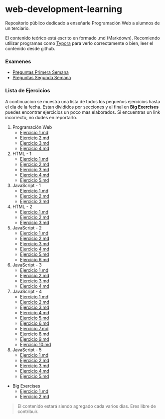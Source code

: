 # web-development-learning

Repositorio público dedicado a enseñarle Programación Web a alumnos de un terciario. 

El contenido teórico está escrito en formado .md (Markdown). Recomiendo utilizar programas como [Typora](https://typora.io/) para verlo correctamente o bien, leer el contenido desde github.

### Examenes

- [Preguntas Primera Semana](https://forms.gle/gKUy6fMuBYg97QoZ8)
- [Preguntas Segunda Semana](https://forms.gle/qv2E8DXu6bUzqB6W8)


### Lista de Ejercicios

A continuacion se muestra una lista de todos los pequeños ejercicios hasta el dia de la fecha. Estan divididos por secciones y al final en **Big Exercises** puedes encontrar ejercicios un poco mas elaborados. Si encuentras un link incorrecto, no dudes en reportarlo.

1. Programación Web
    - [Ejercicio 1.md](https://github.com/br1code/web-development-learning/blob/master/1%20-%20Programaci%C3%B3n%20Web/exercises/Ejercicio%201.md)
    - [Ejercicio 2.md](https://github.com/br1code/web-development-learning/blob/master/1%20-%20Programaci%C3%B3n%20Web/exercises/Ejercicio%202.md)
    - [Ejercicio 3.md](https://github.com/br1code/web-development-learning/blob/master/1%20-%20Programaci%C3%B3n%20Web/exercises/Ejercicio%203.md)
    - [Ejercicio 4.md](https://github.com/br1code/web-development-learning/blob/master/1%20-%20Programaci%C3%B3n%20Web/exercises/Ejercicio%204.md)
2. HTML - 1
    - [Ejercicio 1.md](https://github.com/br1code/web-development-learning/blob/master/2%20-%20HTML%20-%201/exercises/Ejercicio%201.md)
    - [Ejercicio 2.md](https://github.com/br1code/web-development-learning/blob/master/2%20-%20HTML%20-%201/exercises/Ejercicio%202.md)
    - [Ejercicio 3.md](https://github.com/br1code/web-development-learning/blob/master/2%20-%20HTML%20-%201/exercises/Ejercicio%203.md)
    - [Ejercicio 4.md](https://github.com/br1code/web-development-learning/blob/master/2%20-%20HTML%20-%201/exercises/Ejercicio%204.md)
    - [Ejercicio 5.md](https://github.com/br1code/web-development-learning/blob/master/2%20-%20HTML%20-%201/exercises/Ejercicio%205.md)
3. JavaScript - 1
    - [Ejercicio 1.md](https://github.com/br1code/web-development-learning/blob/master/3%20-%20JavaScript%20-%201/exercises/Ejercicio%201.md)
    - [Ejercicio 2.md](https://github.com/br1code/web-development-learning/blob/master/3%20-%20JavaScript%20-%201/exercises/Ejercicio%202.md)
    - [Ejercicio 3.md](https://github.com/br1code/web-development-learning/blob/master/3%20-%20JavaScript%20-%201/exercises/Ejercicio%203.md)
4. HTML - 2
    - [Ejercicio 1.md](https://github.com/br1code/web-development-learning/blob/master/4%20-%20HTML%20-%202/exercises/Ejercicio%201.md)
    - [Ejercicio 2.md](https://github.com/br1code/web-development-learning/blob/master/4%20-%20HTML%20-%202/exercises/Ejercicio%202.md)
    - [Ejercicio 3.md](https://github.com/br1code/web-development-learning/blob/master/4%20-%20HTML%20-%202/exercises/Ejercicio%203.md)
5. JavaScript - 2
    - [Ejercicio 1.md](https://github.com/br1code/web-development-learning/blob/master/5%20-%20JavaScript%20-%202/exercises/Ejercicio%201.md)
    - [Ejercicio 2.md](https://github.com/br1code/web-development-learning/blob/master/5%20-%20JavaScript%20-%202/exercises/Ejercicio%202.md)
    - [Ejercicio 3.md](https://github.com/br1code/web-development-learning/blob/master/5%20-%20JavaScript%20-%202/exercises/Ejercicio%203.md)
    - [Ejercicio 4.md](https://github.com/br1code/web-development-learning/blob/master/5%20-%20JavaScript%20-%202/exercises/Ejercicio%204.md)
    - [Ejercicio 5.md](https://github.com/br1code/web-development-learning/blob/master/5%20-%20JavaScript%20-%202/exercises/Ejercicio%205.md)
    - [Ejercicio 6.md](https://github.com/br1code/web-development-learning/blob/master/5%20-%20JavaScript%20-%202/exercises/Ejercicio%206.md)
6. JavaScript - 3
    - [Ejercicio 1.md](https://github.com/br1code/web-development-learning/blob/master/6%20-%20JavaScript%20-%203/exercises/Ejercicio%201.md)
    - [Ejercicio 2.md](https://github.com/br1code/web-development-learning/blob/master/6%20-%20JavaScript%20-%203/exercises/Ejercicio%202.md)
    - [Ejercicio 3.md](https://github.com/br1code/web-development-learning/blob/master/6%20-%20JavaScript%20-%203/exercises/Ejercicio%203.md)
    - [Ejercicio 4.md](https://github.com/br1code/web-development-learning/blob/master/6%20-%20JavaScript%20-%203/exercises/Ejercicio%204.md)
7. JavaScript - 4
    - [Ejercicio 1.md](https://github.com/br1code/web-development-learning/blob/master/7%20-%20JavaScript%20-%204/exercises/Ejercicio%201.md)
    - [Ejercicio 2.md](https://github.com/br1code/web-development-learning/blob/master/7%20-%20JavaScript%20-%204/exercises/Ejercicio%202.md)
    - [Ejercicio 3.md](https://github.com/br1code/web-development-learning/blob/master/7%20-%20JavaScript%20-%204/exercises/Ejercicio%203.md)
    - [Ejercicio 4.md](https://github.com/br1code/web-development-learning/blob/master/7%20-%20JavaScript%20-%204/exercises/Ejercicio%204.md)
    - [Ejercicio 5.md](https://github.com/br1code/web-development-learning/blob/master/7%20-%20JavaScript%20-%204/exercises/Ejercicio%205.md)
    - [Ejercicio 6.md](https://github.com/br1code/web-development-learning/blob/master/7%20-%20JavaScript%20-%204/exercises/Ejercicio%206.md)
    - [Ejercicio 7.md](https://github.com/br1code/web-development-learning/blob/master/7%20-%20JavaScript%20-%204/exercises/Ejercicio%207.md)
    - [Ejercicio 8.md](https://github.com/br1code/web-development-learning/blob/master/7%20-%20JavaScript%20-%204/exercises/Ejercicio%208.md)
    - [Ejercicio 9.md](https://github.com/br1code/web-development-learning/blob/master/7%20-%20JavaScript%20-%204/exercises/Ejercicio%209.md)
    - [Ejercicio 10.md](https://github.com/br1code/web-development-learning/blob/master/7%20-%20JavaScript%20-%204/exercises/Ejercicio%2010.md)
8. JavaScript - 5
    - [Ejercicio 1.md](https://github.com/br1code/web-development-learning/blob/master/8%20-%20JavaScript%20-%205/exercises/Ejercicio%201.md)
    - [Ejercicio 2.md](https://github.com/br1code/web-development-learning/blob/master/8%20-%20JavaScript%20-%205/exercises/Ejercicio%202.md)
    - [Ejercicio 3.md](https://github.com/br1code/web-development-learning/blob/master/8%20-%20JavaScript%20-%205/exercises/Ejercicio%203.md)
    - [Ejercicio 4.md](https://github.com/br1code/web-development-learning/blob/master/8%20-%20JavaScript%20-%205/exercises/Ejercicio%204.md)
    - [Ejercicio 5.md](https://github.com/br1code/web-development-learning/blob/master/8%20-%20JavaScript%20-%205/exercises/Ejercicio%205.md)

- Big Exercises
    - [Ejercicio 1.md](https://github.com/br1code/web-development-learning/blob/master/Big%20Exercises/Ejercicio%201.md)
    - [Ejercicio 2.md](https://github.com/br1code/web-development-learning/blob/master/Big%20Exercises/Ejercicio%202.md)

> El contenido estará siendo agregado cada varios dias. Eres libre de contribuir.